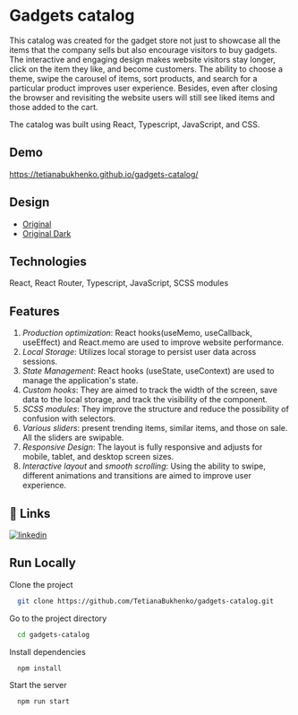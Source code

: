 # Gadgets catalog
This catalog was created for the gadget store not just to showcase all the items that the company sells but also encourage visitors to buy gadgets. The interactive and engaging design makes website visitors stay longer, click on the item they like, and become customers. The ability to choose a theme, swipe the carousel of items, sort products, and search for a particular product improves user experience. Besides, even after closing the browser and revisiting the website users will still see liked items and those added to the cart. 

The catalog was built using React, Typescript, JavaScript, and CSS.

## Demo

https://tetianabukhenko.github.io/gadgets-catalog/


## Design
- [Original](https://www.figma.com/file/T5ttF21UnT6RRmCQQaZc6L/Phone-catalog-(V2)-Original)
- [Original Dark](https://www.figma.com/file/BUusqCIMAWALqfBahnyIiH/Phone-catalog-(V2)-Original-Dark)

## Technologies
React, React Router, Typescript, JavaScript, SCSS modules

## Features
1. *Production optimization*: React hooks(useMemo, useCallback, useEffect) and React.memo are used to improve website performance.
2. *Local Storage*: Utilizes local storage to persist user data across sessions.
3. *State Management*: React hooks (useState, useContext) are used to manage the application's state.
4. *Custom hooks*: They are aimed to track the width of the screen, save data to the local storage, and track the visibility of the component.
5. *SCSS modules*: They improve the structure and reduce the possibility of confusion with selectors.
6. *Various sliders*: present trending items, similar items, and those on sale. All the sliders are swipable.
7. *Responsive Design*: The layout is fully responsive and adjusts for mobile, tablet, and desktop screen sizes.
8. *Interactive layout* and *smooth scrolling*: Using the ability to swipe, different animations and transitions are aimed to improve user experience.

## 🔗 Links

[![linkedin](https://img.shields.io/badge/linkedin-0A66C2?style=for-the-badge&logo=linkedin&logoColor=white)](https://www.linkedin.com/in/tanya-bukhenko-9898871a5/)



## Run Locally

Clone the project

```bash
  git clone https://github.com/TetianaBukhenko/gadgets-catalog.git
```

Go to the project directory

```bash
  cd gadgets-catalog
```

Install dependencies

```bash
  npm install
```

Start the server

```bash
  npm run start
```
